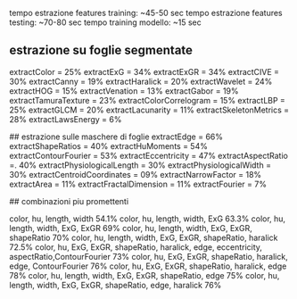 
tempo estrazione features training: ~45-50 sec
tempo estrazione features testing: ~70-80 sec
tempo training modello: ~15 sec

## estrazione su foglie segmentate
extractColor = 25%
extractExG = 34%
extractExGR = 34%
extractCIVE = 30%
extractCanny = 19%
extractHaralick = 20%
extractWavelet = 24%
extractHOG = 15%
extractVenation = 13%
extractGabor = 19%
extractTamuraTexture = 23%
extractColorCorrelogram = 15%
extractLBP = 25%
extractGLCM = 20%
extractLacunarity = 11%
extractSkeletonMetrics = 28%
extractLawsEnergy = 6%

## estrazione sulle maschere di foglie
extractEdge = 66%
extractShapeRatios = 40%
extractHuMoments = 54%
extractContourFourier = 53%
extractEccentricity = 47%
extractAspectRatio =. 40%
extractPhysiologicalLength = 30%
extractPhysiologicalWidth = 30%
extractCentroidCoordinates = 09%
extractNarrowFactor = 18%
extractArea = 11%
extractFractalDimension = 11%
extractFourier = 7%

## combinazioni piu promettenti

color, hu, length, width 54.1%
color, hu, length, width, ExG 63.3%
color, hu, length, width, ExG, ExGR 69%
color, hu, length, width, ExG, ExGR, shapeRatio 70%
color, hu, length, width, ExG, ExGR, shapeRatio, haralick 72.5%
color, hu, ExG, ExGR, shapeRatio, haralick, edge, eccentricity, aspectRatio,ContourFourier 73%
color, hu, ExG, ExGR, shapeRatio, haralick, edge, ContourFourier 76%
color, hu, ExG, ExGR, shapeRatio, haralick, edge 78%
color, hu, length, width, ExG, ExGR, shapeRatio, edge 75%
color, hu, length, width, ExG, ExGR, shapeRatio, edge, haralick 76%